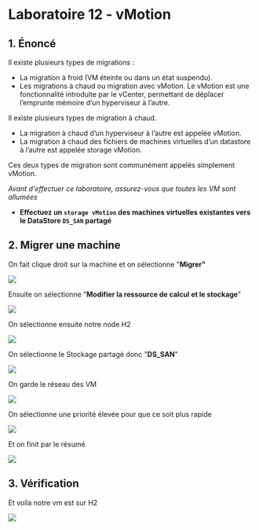 # Laboratoire 12 - vMotion

## 1. Énoncé

Il existe plusieurs types de migrations :

* La migration à froid (VM éteinte ou dans un état suspendu).
* Les migrations à chaud ou migration avec vMotion. Le vMotion est une fonctionnalité introduite par le vCenter, permettant de déplacer l’emprunte mémoire d’un hyperviseur à l’autre.

Il existe plusieurs types de migration à chaud.

* La migration à chaud d’un hyperviseur à l’autre est appelée vMotion.
* La migration à chaud des fichiers de machines virtuelles d’un datastore à l’autre est appelée storage vMotion.

Ces deux types de migration sont communément appelés simplement vMotion.

_Avant d'effectuer ce laboratoire, assurez-vous que toutes les VM sont allumées_

* **Effectuez un `storage vMotion` des machines virtuelles existantes vers le DataStore `DS_SAN` partagé**

## **2**. Migrer une machine

On fait clique droit sur la machine et on sélectionne "**Migrer"**

![](<../.gitbook/assets/image (18).png>)

Ensuite on sélectionne "**Modifier la ressource de calcul et le stockage**"

![](<../.gitbook/assets/image (27).png>)

On sélectionne ensuite notre node H2

![](<../.gitbook/assets/image (57).png>)

On sélectionne le Stockage partagé donc "**DS\_SAN**"

![](<../.gitbook/assets/image (34).png>)

On garde le réseau des VM

![](<../.gitbook/assets/image (32).png>)

On sélectionne une priorité élevée pour que ce soit plus rapide

![](<../.gitbook/assets/image (25).png>)

Et on finit par le résumé

![](<../.gitbook/assets/image (24).png>)

## 3. Vérification

Et voila notre vm est sur H2

![](../.gitbook/assets/image.png)
